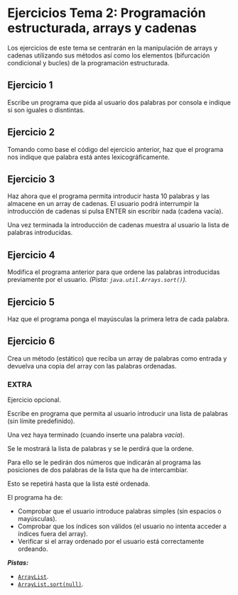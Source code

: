 # Ejercicios Tema 2: Programación estructurada, arrays y cadenas

Los ejercicios de este tema se centrarán en la manipulación de arrays y cadenas utilizando sus métodos así como los elementos (bifurcación condicional y bucles) de la programación estructurada.

## Ejercicio 1

Escribe un programa que pida al usuario dos palabras por consola e indique si son iguales o disntintas.

## Ejercicio 2

Tomando como base el código del ejercicio anterior, haz que el programa nos indique que palabra está antes lexicográficamente.

## Ejercicio 3

Haz ahora que el programa permita introducir hasta 10 palabras y las almacene en un array de cadenas. El usuario podrá interrumpir la introducción de cadenas si pulsa ENTER sin escribir nada (cadena vacía).

Una vez terminada la introducción de cadenas muestra al usuario la lista de palabras introducidas.

## Ejercicio 4

Modifica el programa anterior para que ordene las palabras introducidas previamente por el usuario.
*(Pista: `java.util.Arrays.sort()`).*

## Ejercicio 5

Haz que el programa ponga el mayúsculas la primera letra de cada palabra.

## Ejercicio 6

Crea un método (estático) que reciba un array de palabras como entrada y devuelva una copia del array con las palabras ordenadas.

### EXTRA

Ejercicio opcional.

Escribe en  programa que permita al usuario introducir una lista de palabras (sin límite predefinido).

Una vez haya terminado (cuando inserte una palabra *vacía*).

Se le mostrará la lista de palabras y se le perdirá que la ordene.

Para ello se le pedirán dos números que indicarán al programa las posiciones de dos palabras de la lista que ha de intercambiar.

Esto se repetirá hasta que la lista esté ordenada.

El programa ha de:

* Comprobar que el usuario introduce palabras simples (sin espacios o mayúsculas).
* Comprobar que los índices son válidos (el usuario no intenta acceder a índices fuera del array).
* Verificar si el array ordenado por el usuario está correctamente ordeando.

***Pistas:***

* [`ArrayList`](https://www.w3schools.com/java/java_arraylist.asp).
* [`ArrayList.sort(null)`](https://www.programiz.com/java-programming/library/arraylist/sort).
